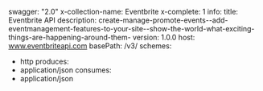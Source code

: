 swagger: "2.0"
x-collection-name: Eventbrite
x-complete: 1
info:
  title: Eventbrite API
  description: create-manage-promote-events--add-eventmanagement-features-to-your-site--show-the-world-what-exciting-things-are-happening-around-them-
  version: 1.0.0
host: www.eventbriteapi.com
basePath: /v3/
schemes:
- http
produces:
- application/json
consumes:
- application/json